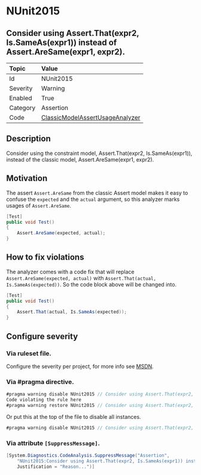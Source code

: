 # NUnit2015
## Consider using Assert.That(expr2, Is.SameAs(expr1)) instead of Assert.AreSame(expr1, expr2).

| Topic    | Value
| :--      | :--
| Id       | NUnit2015
| Severity | Warning
| Enabled  | True
| Category | Assertion
| Code     | [ClassicModelAssertUsageAnalyzer](https://github.com/nunit/nunit.analyzers/blob/master/src/nunit.analyzers/ClassicModelAssertUsage/ClassicModelAssertUsageAnalyzer.cs)


## Description

Consider using the constraint model, Assert.That(expr2, Is.SameAs(expr1)), instead of the classic model, Assert.AreSame(expr1, expr2).

## Motivation

The assert `Assert.AreSame` from the classic Assert model makes it easy to confuse the `expected` and the `actual` argument,
so this analyzer marks usages of `Assert.AreSame`.

```csharp
[Test]
public void Test()
{
    Assert.AreSame(expected, actual);
}
```

## How to fix violations

The analyzer comes with a code fix that will replace `Assert.AreSame(expected, actual)` with
`Assert.That(actual, Is.SameAs(expected))`. So the code block above will be changed into.

```csharp
[Test]
public void Test()
{
    Assert.That(actual, Is.SameAs(expected));
}
```

<!-- start generated config severity -->
## Configure severity

### Via ruleset file.

Configure the severity per project, for more info see [MSDN](https://msdn.microsoft.com/en-us/library/dd264949.aspx).

### Via #pragma directive.
```C#
#pragma warning disable NUnit2015 // Consider using Assert.That(expr2, Is.SameAs(expr1)) instead of Assert.AreSame(expr1, expr2).
Code violating the rule here
#pragma warning restore NUnit2015 // Consider using Assert.That(expr2, Is.SameAs(expr1)) instead of Assert.AreSame(expr1, expr2).
```

Or put this at the top of the file to disable all instances.
```C#
#pragma warning disable NUnit2015 // Consider using Assert.That(expr2, Is.SameAs(expr1)) instead of Assert.AreSame(expr1, expr2).
```

### Via attribute `[SuppressMessage]`.

```C#
[System.Diagnostics.CodeAnalysis.SuppressMessage("Assertion", 
    "NUnit2015:Consider using Assert.That(expr2, Is.SameAs(expr1)) instead of Assert.AreSame(expr1, expr2).",
    Justification = "Reason...")]
```
<!-- end generated config severity -->
